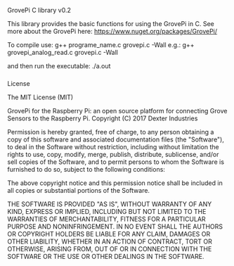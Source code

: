 GrovePi C library
v0.2

This library provides the basic functions for using the GrovePi in C.  See more about the GrovePi here:  https://www.nuget.org/packages/GrovePi/

To compile use:
g++ programe_name.c grovepi.c -Wall
e.g.: g++ grovepi_analog_read.c grovepi.c -Wall

and then run the executable:
./a.out

###
License

The MIT License (MIT)

GrovePi for the Raspberry Pi: an open source platform for connecting Grove Sensors to the Raspberry Pi.
Copyright (C) 2017  Dexter Industries

Permission is hereby granted, free of charge, to any person obtaining a copy
of this software and associated documentation files (the "Software"), to deal
in the Software without restriction, including without limitation the rights
to use, copy, modify, merge, publish, distribute, sublicense, and/or sell
copies of the Software, and to permit persons to whom the Software is
furnished to do so, subject to the following conditions:

The above copyright notice and this permission notice shall be included in
all copies or substantial portions of the Software.

THE SOFTWARE IS PROVIDED "AS IS", WITHOUT WARRANTY OF ANY KIND, EXPRESS OR
IMPLIED, INCLUDING BUT NOT LIMITED TO THE WARRANTIES OF MERCHANTABILITY,
FITNESS FOR A PARTICULAR PURPOSE AND NONINFRINGEMENT. IN NO EVENT SHALL THE
AUTHORS OR COPYRIGHT HOLDERS BE LIABLE FOR ANY CLAIM, DAMAGES OR OTHER
LIABILITY, WHETHER IN AN ACTION OF CONTRACT, TORT OR OTHERWISE, ARISING FROM,
OUT OF OR IN CONNECTION WITH THE SOFTWARE OR THE USE OR OTHER DEALINGS IN
THE SOFTWARE.
